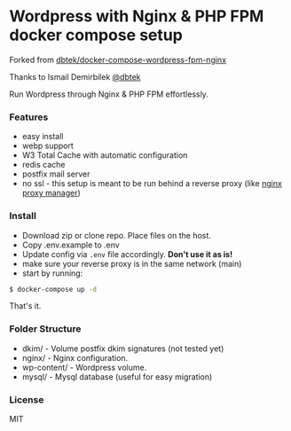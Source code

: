 Wordpress with Nginx & PHP FPM docker compose setup
===

Forked from [dbtek/docker-compose-wordpress-fpm-nginx](https://github.com/dbtek/docker-compose-wordpress-fpm-nginx)

Thanks to Ismail Demirbilek [@dbtek](https://twitter.com/dbtek)

Run Wordpress through Nginx & PHP FPM effortlessly.

### Features
- easy install
- webp support
- W3 Total Cache with automatic configuration
- redis cache
- postfix mail server
- no ssl - this setup is meant to be run behind a reverse proxy (like [nginx proxy manager](https://nginxproxymanager.com/))

### Install
- Download zip or clone repo. Place files on the host.
- Copy .env.example to .env
- Update config via `.env` file accordingly. **Don't use it as is!**
- make sure your reverse proxy is in the same network (main)
- start by running:

```bash
$ docker-compose up -d
```

That's it.


### Folder Structure
- dkim/       - Volume postfix dkim signatures (not tested yet)
- nginx/      - Nginx configuration.
- wp-content/ - Wordpress volume.
- mysql/      - Mysql database (useful for easy migration)

### License
MIT

